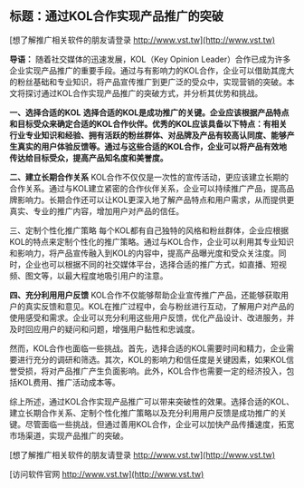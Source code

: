 ## **标题：通过KOL合作实现产品推广的突破**

[想了解推广相关软件的朋友请登录 http://www.vst.tw](http://www.vst.tw)

**导语：**
随着社交媒体的迅速发展，KOL（Key Opinion Leader）合作已成为许多企业实现产品推广的重要手段。通过与有影响力的KOL合作，企业可以借助其庞大的粉丝基础和专业知识，将产品宣传推广到更广泛的受众中，实现营销的突破。本文将探讨通过KOL合作实现产品推广的突破方式，并分析其优势和挑战。

**一、选择合适的KOL**
**选择合适的KOL是成功推广的关键。企业应该根据产品特点和目标受众来确定合适的KOL合作伙伴。优秀的KOL应该具备以下特点：有相关行业专业知识和经验、拥有活跃的粉丝群体、对品牌及产品有较高认同度、能够产生真实的用户体验反馈等。通过与这些合适的KOL合作，企业可以将产品有效地传达给目标受众，提高产品知名度和美誉度。**

**二、建立长期合作关系**
KOL合作不仅仅是一次性的宣传活动，更应该建立长期的合作关系。通过与KOL建立紧密的合作伙伴关系，企业可以持续推广产品，提高品牌影响力。长期合作还可以让KOL更深入地了解产品特点和用户需求，从而提供更真实、专业的推广内容，增加用户对产品的信任。

三、定制个性化推广策略
每个KOL都有自己独特的风格和粉丝群体，企业应根据KOL的特点来定制个性化的推广策略。通过与KOL合作，企业可以利用其专业知识和影响力，将产品宣传融入到KOL的内容中，提高产品曝光度和受众关注度。同时，企业也可以根据不同的社交媒体平台，选择合适的推广方式，如直播、短视频、图文等，以最大程度地吸引用户的注意。

**四、充分利用用户反馈**
KOL合作不仅能够帮助企业宣传推广产品，还能够获取用户的真实反馈和意见。KOL在推广过程中，会与粉丝进行互动，了解用户对产品的使用感受和需求。企业可以充分利用这些用户反馈，优化产品设计、改进服务，并及时回应用户的疑问和问题，增强用户黏性和忠诚度。

然而，KOL合作也面临一些挑战。首先，选择合适的KOL需要时间和精力，企业需要进行充分的调研和筛选。其次，KOL的影响力和信任度是关键因素，如果KOL信誉受损，将对产品推广产生负面影响。此外，KOL合作也需要一定的经济投入，包括KOL费用、推广活动成本等。

综上所述，通过KOL合作实现产品推广可以带来突破性的效果。选择合适的KOL、建立长期合作关系、定制个性化推广策略以及充分利用用户反馈是成功推广的关键。尽管面临一些挑战，但通过善用KOL合作，企业可以加快产品传播速度，拓宽市场渠道，实现产品推广的突破。

[想了解推广相关软件的朋友请登录 http://www.vst.tw](http://www.vst.tw)


[访问软件官网 http://www.vst.tw](http://www.vst.tw)
